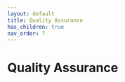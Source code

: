 ```yaml
---
layout: default
title: Quality Assurance
has_children: true
nav_order: 7
---
```


# Quality Assurance
